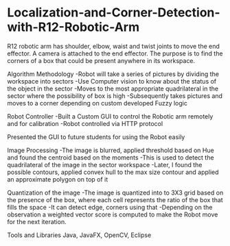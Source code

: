 # Localization-and-Corner-Detection-with-R12-Robotic-Arm

R12 robotic arm has shoulder, elbow, waist and twist joints to move the end effector. A camera is attached to the end effector. The purpose is to find the corners of a box that could be present anywhere in its workspace.

Algorithm Methodology
-Robot will take a series of pictures by dividing the workspace into sectors
-Use Computer vision to know about the status of the object in the sector
-Moves to the most appropriate quadrilateral in the sector where the possibility of box is high
-Subsequently takes pictures and moves to a corner depending on custom developed Fuzzy logic

Robot Controller
-Built a Custom GUI to control the Robotic arm remotely and for calibration
-Robot controlled via HTTP protocol

Presented the GUI to future students for using the Robot easily

Image Processing
-The image is blurred, applied threshold based on Hue and found the centroid based on the moments
-This is used to detect the quadrilateral of the image in the sector workspace
-Later, I found the possible contours, applied convex hull to the max size contour and applied an approximate polygon on top of it

Quantization of the image
-The image is quantized into to 3X3 grid based on the presence of the box, where each cell represents the ratio of the box that fills the space
-It can detect edge, corners using that
-Depending on the observation a weighted vector score is computed to make the Robot move for the next iteration.

Tools and Libraries
Java, JavaFX, OpenCV, Eclipse

